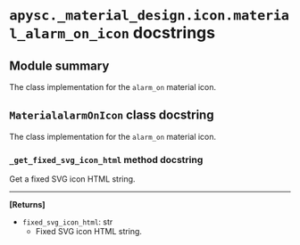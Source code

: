 # `apysc._material_design.icon.material_alarm_on_icon` docstrings

## Module summary

The class implementation for the `alarm_on` material icon.

## `MaterialalarmOnIcon` class docstring

The class implementation for the `alarm_on` material icon.

### `_get_fixed_svg_icon_html` method docstring

Get a fixed SVG icon HTML string.<hr>

**[Returns]**

- `fixed_svg_icon_html`: str
  - Fixed SVG icon HTML string.